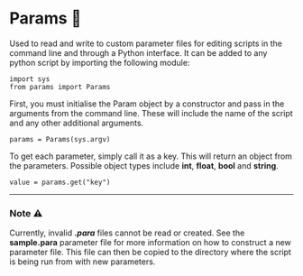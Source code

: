 # Params :pencil:

Used to read and write to custom parameter files for editing scripts in the command line and through a Python interface. It can be added to any python script by importing the following module:

```
import sys
from params import Params
```

First, you must initialise the Param object by a constructor and pass in the arguments from the command line. These will include the name of the script and any other additional arguments.

```
params = Params(sys.argv)
```

To get each parameter, simply call it as a key. This will return an object from the parameters. Possible object types include **int**, **float**, **bool** and **string**.

```
value = params.get("key")
```
---
### Note :warning:
Currently, invalid ***.para*** files cannot be read or created. See the **sample.para** parameter file for more information on how to construct a new parameter file. This file can then be copied to the directory where the script is being run from with new parameters.